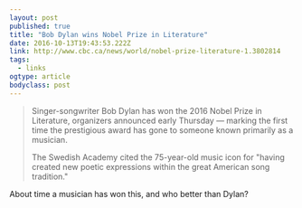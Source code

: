 ```yaml
---
layout: post 
published: true 
title: "Bob Dylan wins Nobel Prize in Literature" 
date: 2016-10-13T19:43:53.222Z 
link: http://www.cbc.ca/news/world/nobel-prize-literature-1.3802814 
tags:
  - links
ogtype: article 
bodyclass: post 
---
```


> Singer-songwriter Bob Dylan has won the 2016 Nobel Prize in Literature, organizers announced early Thursday — marking the first time the prestigious award has gone to someone known primarily as a musician. 
> 
> The Swedish Academy cited the 75-year-old music icon for "having created new poetic expressions within the great American song tradition."

About time a musician has won this, and who better than Dylan?
